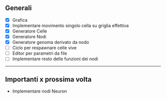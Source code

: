 ## Generali
- [x] Grafica
- [x] Implementare movimento singolo cella su griglia effettiva
- [x] Generatore Celle
- [x] Generatore Nodi
- [x] Generatore genoma derivato da nodo
- [ ] Ciclo per respawnare celle vive
- [ ] Editor per parametri da file
- [ ] Implementare resto delle funzioni dei nodi

---

## Importanti x prossima volta
- Implementare nodi Neuron